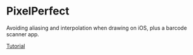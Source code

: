 # PixelPerfect

Avoiding aliasing and interpolation when drawing on iOS, plus a barcode scanner app.

[Tutorial](tutorial/tutorial.md)

